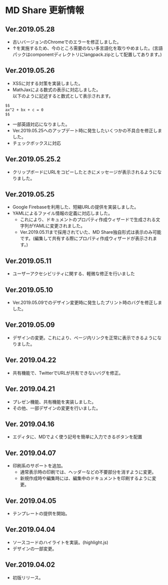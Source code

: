 # MD Share 更新情報
## Ver.2019.05.28
* 古いバージョンのChromeでのエラーを修正しました。
* ↑を実施するため、今のところ需要のない多言語化を取りやめました。(言語パックはcomponentディレクトリにlangpack.zipとして配置してあります。)
## Ver.2019.05.26
* XSSに対する対策を実装しました。
* MathJaxによる数式の表示に対応しました。  
以下のように記述すると数式として表示されます。  
```
$$
ax^2 + bx + c = 0
$$
```
* 一部英語対応になりました。
* Ver.2019.05.25へのアップデート時に発生したいくつかの不具合を修正しました。
* チェックボックスに対応
## Ver.2019.05.25.2
* クリップボードにURLをコピーしたときにメッセージが表示されるようになりました。
## Ver.2019.05.25
* Google Firebaseを利用した、短縮URLの提供を実装しました。
* YAMLによるファイル情報の定義に対応しました。
    * これにより、ドキュメントのプロパティ作成ウィザードで生成される文字列がYAMLに変更されました。
    * Ver.2019.05.11まで採用されていた、MD Share独自形式は表示のみ可能です。(編集して共有する際にプロパティ作成ウィザードが表示されます。)
## Ver.2019.05.11
* ユーザーアクセシビリティに関する、軽微な修正を行いました
## Ver.2019.05.10
* Ver.2019.05.09でのデザイン変更時に発生したプリント時のバグを修正しました。
## Ver.2019.05.09
* デザインの変更。これにより、ページ内リンクを正常に表示できるようになりました。
## Ver. 2019.04.22
* 共有機能で、TwitterでURLが共有できないバグを修正。
## Ver. 2019.04.21
* プレゼン機能、共有機能を実装しました。
* その他、一部デザインの変更を行いました。
## Ver. 2019.04.16
* エディタに、MDでよく使う記号を簡単に入力できるボタンを配置
## Ver. 2019.04.07
* 印刷系のサポートを追加。
    * 通常表示時の印刷では、ヘッダーなどの不要部分を消すように変更。
	* 新規作成時や編集時には、編集中のドキュメントを印刷するように変更。
## Ver. 2019.04.05
* テンプレートの提供を開始。
## Ver.2019.04.04
* ソースコードのハイライトを実装。(highlight.js)
* デザインの一部変更。
## Ver.2019.04.02
* 初版リリース。